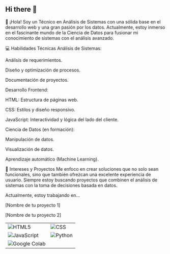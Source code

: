 ## Hi there 👋
🚀 ¡Hola!
Soy un Técnico en Análisis de Sistemas con una sólida base en el desarrollo web y una gran pasión por los datos. Actualmente, estoy inmerso en el fascinante mundo de la Ciencia de Datos para fusionar mi conocimiento de sistemas con el análisis avanzado.

💻 Habilidades Técnicas
Análisis de Sistemas:

Análisis de requerimientos.

Diseño y optimización de procesos.

Documentación de proyectos.

Desarrollo Frontend:

HTML: Estructura de páginas web.

CSS: Estilos y diseño responsivo.

JavaScript: Interactividad y lógica del lado del cliente.

Ciencia de Datos (en formación):

Manipulación de datos.

Visualización de datos.

Aprendizaje automático (Machine Learning).

🌱 Intereses y Proyectos
Me enfoco en crear soluciones que no solo sean funcionales, sino que también ofrezcan una excelente experiencia de usuario. Siempre estoy buscando proyectos que combinen el análisis de sistemas con la toma de decisiones basada en datos.

Actualmente, estoy trabajando en...

[Nombre de tu proyecto 1]

[Nombre de tu proyecto 2]



| | |
| :--- | :--- |
| ![HTML5](https://img.shields.io/badge/HTML5-E34F26?style=for-the-badge&logo=html5&logoColor=white) | ![CSS](https://img.shields.io/badge/CSS3-1572B6?style=for-the-badge&logo=css3&logoColor=white) |
| ![JavaScript](https://img.shields.io/badge/JavaScript-F7DF1E?style=for-the-badge&logo=javascript&logoColor=black) | ![Python](https://img.shields.io/badge/Python-3776AB?style=for-the-badge&logo=python&logoColor=white) |
| ![Google Colab](https://img.shields.io/badge/Colab-F9AB00?style=for-the-badge&logo=googlecolab&logoColor=white) | |


<!--
**Marce-zyzz/Marce-zyzz** is a ✨ _special_ ✨ repository because its `README.md` (this file) appears on your GitHub profile.

Here are some ideas to get you started:

- 🔭 I’m currently working on ...
- 🌱 I’m currently learning ...
- 👯 I’m looking to collaborate on ...
- 🤔 I’m looking for help with ...
- 💬 Ask me about ...
- 📫 How to reach me: ...
- 😄 Pronouns: ...
- ⚡ Fun fact: ...
-->
